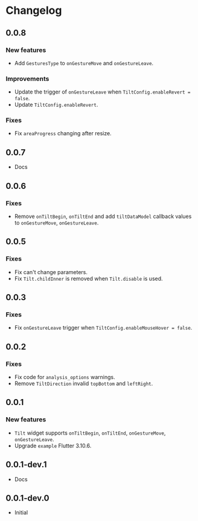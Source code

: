 # Changelog

## 0.0.8
### New features
- Add `GesturesType` to `onGestureMove` and `onGestureLeave`.

### Improvements
- Update the trigger of `onGestureLeave` when `TiltConfig.enableRevert = false`.
- Update `TiltConfig.enableRevert`.

### Fixes
- Fix `areaProgress` changing after resize.

## 0.0.7
- Docs

## 0.0.6
### Fixes
- Remove `onTiltBegin`, `onTiltEnd` and add `tiltDataModel` callback values to `onGestureMove`, `onGestureLeave`.

## 0.0.5
### Fixes
- Fix can't change parameters.
- Fix `Tilt.childInner` is removed when `Tilt.disable` is used.

## 0.0.3
### Fixes
- Fix `onGestureLeave` trigger when `TiltConfig.enableMouseHover = false`.

## 0.0.2
### Fixes
- Fix code for `analysis_options` warnings.
- Remove `TiltDirection` invalid `topBottom` and `leftRight`.

## 0.0.1
### New features
- `Tilt` widget supports `onTiltBegin`, `onTiltEnd`, `onGestureMove`, `onGestureLeave`.
- Upgrade `example` Flutter 3.10.6.  

## 0.0.1-dev.1
- Docs

## 0.0.1-dev.0
- Initial